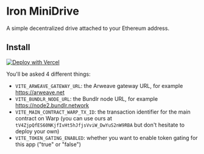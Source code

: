 # Iron MiniDrive

A simple decentralized drive attached to your Ethereum address.
## Install

[![Deploy with Vercel](https://vercel.com/button)](https://vercel.com/new/clone?repository-url=https%3A%2F%2Fgithub.com%2F0x3studio%2Firon-minidrive-webapp&env=VITE_ARWEAVE_GATEWAY_URL,VITE_BUNDLR_NODE_URL,VITE_TOKEN_GATING_ENABLED&envDescription=Information%20needed%20for%20the%20application%20to%20run.)

You'll be asked 4 different things:

* `VITE_ARWEAVE_GATEWAY_URL`: the Arweave gateway URL, for example https://arweave.net
* `VITE_BUNDLR_NODE_URL`: the Bundlr node URL, for example https://node2.bundlr.network
* `VITE_MAIN_CONTRACT_WARP_TX_ID`: the transaction identifier for the main contract on Warp (you can use ours at `tV4ZjpQfES60NKjfIvHt5hJfjsVviW_DwYuS2nW9RBA` but don't hesitate to deploy your own)
* `VITE_TOKEN_GATING_ENABLED`: whether you want to enable token gating for this app ("true" or "false")